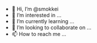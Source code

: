 - 👋 Hi, I’m @smokkei
- 👀 I’m interested in ...
- 🌱 I’m currently learning ...
- 💞️ I’m looking to collaborate on ...
- 📫 How to reach me ...

<!---
smokkei/smokkei is a ✨ special ✨ repository because its `README.md` (this file) appears on your GitHub profile.
You can click the Preview link to take a look at your changes.
--->
